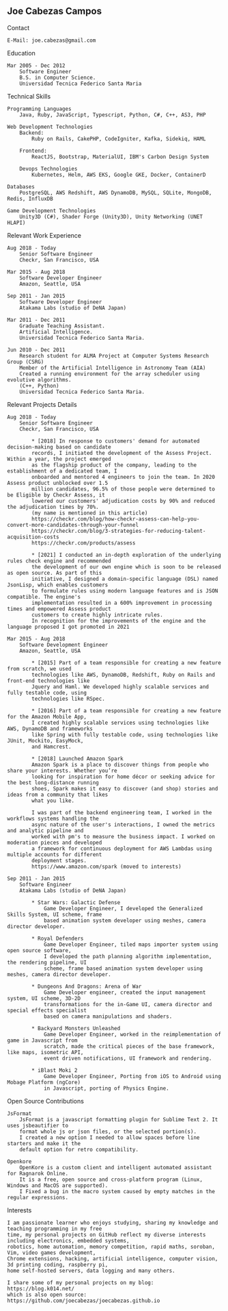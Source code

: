 Joe Cabezas Campos
------------------

Contact

	E-Mail: joe.cabezas@gmail.com

Education

	Mar 2005 - Dec 2012
		Software Engineer
		B.S. in Computer Science.
		Universidad Tecnica Federico Santa Maria

Technical Skills

	Programming Languages
		Java, Ruby, JavaScript, Typescript, Python, C#, C++, AS3, PHP

	Web Development Technologies
        Backend:
            Ruby on Rails, CakePHP, CodeIgniter, Kafka, Sidekiq, HAML

        Frontend:
            ReactJS, Bootstrap, MaterialUI, IBM's Carbon Design System

        Devops Technologies
            Kubernetes, Helm, AWS EKS, Google GKE, Docker, ContainerD

	Databases
		PostgreSQL, AWS Redshift, AWS DynamoDB, MySQL, SQLite, MongoDB, Redis, InfluxDB

	Game Development Technologies
		Unity3D (C#), Shader Forge (Unity3D), Unity Networking (UNET HLAPI)

Relevant Work Experience

	Aug 2018 - Today
		Senior Software Engineer
		Checkr, San Francisco, USA

	Mar 2015 - Aug 2018
		Software Developer Engineer
		Amazon, Seattle, USA

	Sep 2011 - Jan 2015
		Software Developer Engineer
		Atakama Labs (studio of DeNA Japan)

	Mar 2011 - Dec 2011
		Graduate Teaching Assistant.
		Artificial Intelligence.
		Universidad Tecnica Federico Santa Maria.

	Jun 2010 - Dec 2011
		Research student for ALMA Project at Computer Systems Research Group (CSRG)
		Member of the Artificial Intelligence in Astronomy Team (AIA)
		Created a running environment for the array scheduler using evolutive algorithms.
		(C++, Python)
		Universidad Tecnica Federico Santa Maria.

Relevant Projects Details

    Aug 2018 - Today
        Senior Software Engineer
        Checkr, San Francisco, USA

            * [2018] In response to customers' demand for automated decision-making based on candidate
            records, I initiated the development of the Assess Project. Within a year, the project emerged
            as the flagship product of the company, leading to the establishment of a dedicated team, I
            onboarded and mentored 4 engineers to join the team. In 2020 Assess product unblocked over 1.5
            million candidates, 96.5% of those people were determined to be Eligible by Checkr Assess, it
            lowered our customers' adjudication costs by 90% and reduced the adjudication times by 70%.
            (my name is mentioned in this article)
            https://checkr.com/blog/how-checkr-assess-can-help-you-convert-more-candidates-through-your-funnel
            https://checkr.com/blog/3-strategies-for-reducing-talent-acquisition-costs
            https://checkr.com/products/assess

            * [2021] I conducted an in-depth exploration of the underlying rules check engine and recommended
            the development of our own engine which is soon to be released as open source. As part of this
            initiative, I designed a domain-specific language (DSL) named JsonLisp, which enables customers
            to formulate rules using modern language features and is JSON compatible. The engine's
            implementation resulted in a 600% improvement in processing times and empowered Assess product
            customers to create highly intricate rules.
            In recognition for the improvements of the engine and the language proposed I got promoted in 2021

	Mar 2015 - Aug 2018
		Software Development Engineer
		Amazon, Seattle, USA

			* [2015] Part of a team responsible for creating a new feature from scratch, we used
			technologies like AWS, DynamoDB, Redshift, Ruby on Rails and front-end technologies like
			Jquery and Haml. We developed highly scalable services and fully testable code, using
			technologies like RSpec.

			* [2016] Part of a team responsible for creating a new feature for the Amazon Mobile App,
			I created highly scalable services using technologies like AWS, DynamoDB and frameworks
			like Spring with fully testable code, using technologies like JUnit, Mockito, EasyMock,
			and Hamcrest.

			* [2018] Launched Amazon Spark
			Amazon Spark is a place to discover things from people who share your interests. Whether you’re
			looking for inspiration for home décor or seeking advice for the best long-distance running
			shoes, Spark makes it easy to discover (and shop) stories and ideas from a community that likes
			what you like.

			I was part of the backend engineering team, I worked in the workflows systems handling the
			async nature of the user's interactions, I owned the metrics and analytic pipeline and
			worked with pm's to measure the business impact. I worked on moderation pieces and developed
			a framework for continuous deployment for AWS Lambdas using multiple accounts for different
			deployment stages.
			https://www.amazon.com/spark (moved to interests)

	Sep 2011 - Jan 2015
		Software Engineer
		Atakama Labs (studio of DeNA Japan)

			* Star Wars: Galactic Defense
				Game Developer Engineer, I developed the Generalized Skills System, UI scheme, frame
				based animation system developer using meshes, camera director developer.

			* Royal Defenders
				Game Developer Engineer, tiled maps importer system using open source software,
				I developed the path planning algorithm implementation, the rendering pipeline,	UI
				scheme, frame based animation system developer using meshes, camera director developer.

			* Dungeons And Dragons: Arena of War
				Game Developer engineer, created the input management system, UI scheme, 3D-2D
				transformations for the in-Game UI, camera director and special effects specialist
				based on camera manipulations and shaders.

			* Backyard Monsters Unleashed
				Game Developer Engineer, worked in the reimplementation of game in Javascript from
				scratch, made the critical pieces of the base framework, like maps, isometric API,
				event driven notifications, UI framework and rendering.

			* iBlast Moki 2
				Game Developer Engineer, Porting from iOS to Android using Mobage Platform (ngCore)
				in Javascript, porting of Physics Engine.

Open Source Contributions

	JsFormat
		JsFormat is a javascript formatting plugin for Sublime Text 2. It uses jsbeautifier to
		format whole js or json files, or the selected portion(s).
		I created a new option I needed to allow spaces before line starters and make it the
		default option for retro compatibility.

	Openkore
		OpenKore is a custom client and intelligent automated assistant for Ragnarok Online.
		It is a free, open source and cross-platform program (Linux, Windows and MacOS are supported).
		I Fixed a bug in the macro system caused by empty matches in the regular expressions.

Interests

    I am passionate learner who enjoys studying, sharing my knowledge and teaching programming in my free
    time, my personal projects on GitHub reflect my diverse interests including electronics, embedded systems,
    robotics, home automation, memory competition, rapid maths, soroban, Vim, video games development,
    Chrome extensions, hacking, artificial intelligence, computer vision, 3d printing coding, raspberry pi,
    home self-hosted servers, data logging and many others.

    I share some of my personal projects on my blog: https://blog.k014.net/
    which is also open source: https://github.com/joecabezas/joecabezas.github.io
